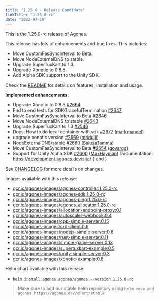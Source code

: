 ```yaml
---
title: "1.25.0 - Release Candidate"
linkTitle: "1.25.0-rc"
date: "2022-07-26"
---
```

This is the 1.25.0-rc release of Agones.

This release has lots of enhancements and bug fixes. This includes:

* Move CustomFasSyncInterval to Beta.
* Move NodeExternalDNS to stable.
* Upgrade SuperTuxKart to 1.3.
* Upgrade Xonotic to 0.8.5.
* Add Alpha SDK support to the Unity SDK.

Check the <a href="https://github.com/googleforgames/agones/tree/release-1.25.0-rc" data-proofer-ignore>README</a> for details on features, installation and usage.

**Implemented enhancements:**

- Upgrade Xonotic to 0.8.5 [\#2664](https://github.com/googleforgames/agones/issues/2664)
- End to end tests for SDKGracefulTermination [\#2647](https://github.com/googleforgames/agones/issues/2647)
- Move CustomFasSyncInterval to Beta [\#2646](https://github.com/googleforgames/agones/issues/2646)
- Move NodeExternalDNS to stable [\#2643](https://github.com/googleforgames/agones/issues/2643)
- Upgrade SuperTuxKart to 1.3 [\#2546](https://github.com/googleforgames/agones/issues/2546)
- Docs: How to do local container with sdk [\#2677](https://github.com/googleforgames/agones/pull/2677) ([markmandel](https://github.com/markmandel))
- upgrade xonotic version [\#2669](https://github.com/googleforgames/agones/pull/2669) ([mridulji](https://github.com/mridulji))
- NodeExternalDNS/stable [\#2660](https://github.com/googleforgames/agones/pull/2660) ([SaitejaTamma](https://github.com/SaitejaTamma))
- Move CustomFasSyncInterval to Beta [\#2654](https://github.com/googleforgames/agones/pull/2654) ([govargo](https://github.com/govargo))
- Support for Unity Alpha SDK [\#2600](https://github.com/googleforgames/agones/pull/2600) ([MaxHayman](https://github.com/MaxHayman))
Documentation: https://development.agones.dev/site/
{ end }

See <a href="https://github.com/googleforgames/agones/blob/release-1.25.0-rc/CHANGELOG.md" data-proofer-ignore>CHANGELOG</a> for more details on changes.

Images available with this release:

- [gcr.io/agones-images/agones-controller:1.25.0-rc](https://gcr.io/agones-images/agones-controller:1.25.0-rc)
- [gcr.io/agones-images/agones-sdk:1.25.0-rc](https://gcr.io/agones-images/agones-sdk:1.25.0-rc)
- [gcr.io/agones-images/agones-ping:1.25.0-rc](https://gcr.io/agones-images/agones-ping:1.25.0-rc)
- [gcr.io/agones-images/agones-allocator:1.25.0-rc](https://gcr.io/agones-images/agones-allocator:1.25.0-rc)
- [gcr.io/agones-images/allocation-endpoint-proxy:0.1](https://gcr.io/agones-images/allocation-endpoint-proxy:0.1)
- [gcr.io/agones-images/autoscaler-webhook:0.4](https://gcr.io/agones-images/autoscaler-webhook:0.4)
- [gcr.io/agones-images/cpp-simple-server:0.15](https://gcr.io/agones-images/cpp-simple-server:0.15)
- [gcr.io/agones-images/crd-client:0.6](https://gcr.io/agones-images/crd-client:0.6)
- [gcr.io/agones-images/nodejs-simple-server:0.8](https://gcr.io/agones-images/nodejs-simple-server:0.8)
- [gcr.io/agones-images/rust-simple-server:0.11](https://gcr.io/agones-images/rust-simple-server:0.11)
- [gcr.io/agones-images/simple-game-server:0.13](https://gcr.io/agones-images/simple-game-server:0.13)
- [gcr.io/agones-images/supertuxkart-example:0.5](https://gcr.io/agones-images/supertuxkart-example:0.5)
- [gcr.io/agones-images/unity-simple-server:0.3](https://gcr.io/agones-images/unity-simple-server:0.3)
- [gcr.io/agones-images/xonotic-example:0.8](https://gcr.io/agones-images/xonotic-example:0.8)


Helm chart available with this release:

- <a href="https://agones.dev/chart/stable/agones-1.25.0-rc.tgz" data-proofer-ignore>
  <code>helm install agones agones/agones --version 1.25.0-rc</code></a>

> Make sure to add our stable helm repository using `helm repo add agones https://agones.dev/chart/stable`
